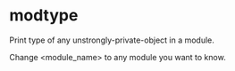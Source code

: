 # modtype
Print type of any unstrongly-private-object in a module.

Change <module_name> to any module you want to know.
